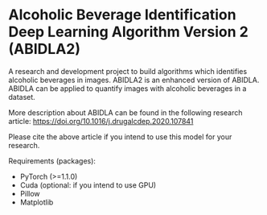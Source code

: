 # Alcoholic Beverage Identification Deep Learning Algorithm Version 2 (ABIDLA2)

A research and development project to build algorithms which identifies alcoholic beverages in images. ABIDLA2 is an enhanced version of ABIDLA.
ABIDLA can be applied to quantify images with alcoholic beverages in a dataset. 

More description about ABIDLA can be found in the following research article:
https://doi.org/10.1016/j.drugalcdep.2020.107841

Please cite the above article if you intend to use this model for your research.

Requirements (packages):
- PyTorch (>=1.1.0)
- Cuda (optional: if you intend to use GPU)
- Pillow
- Matplotlib
